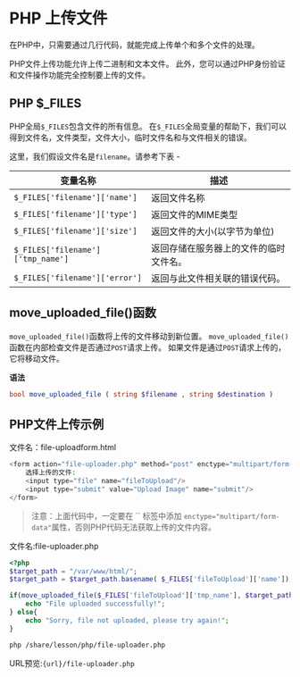 # PHP 上传文件

在PHP中，只需要通过几行代码，就能完成上传单个和多个文件的处理。

PHP文件上传功能允许上传二进制和文本文件。 此外，您可以通过PHP身份验证和文件操作功能完全控制要上传的文件。

## PHP $_FILES

PHP全局`$_FILES`包含文件的所有信息。 在`$_FILES`全局变量的帮助下，我们可以得到文件名，文件类型，文件大小，临时文件名和与文件相关的错误。

这里，我们假设文件名是`filename`。请参考下表 -

| 变量名称                          | 描述                                   |
| --------------------------------- | -------------------------------------- |
| `$_FILES['filename']['name']`     | 返回文件名称                           |
| `$_FILES['filename']['type']`     | 返回文件的MIME类型                     |
| `$_FILES['filename']['size']`     | 返回文件的大小(以字节为单位)           |
| `$_FILES['filename']['tmp_name']` | 返回存储在服务器上的文件的临时文件名。 |
| `$_FILES['filename']['error']`    | 返回与此文件相关联的错误代码。         |

## move_uploaded_file()函数

`move_uploaded_file()`函数将上传的文件移动到新位置。 `move_uploaded_file()`函数在内部检查文件是否通过`POST`请求上传。 如果文件是通过`POST`请求上传的，它将移动文件。

**语法**

```php
bool move_uploaded_file ( string $filename , string $destination )
```

## PHP文件上传示例

文件名：file-uploadform.html

```php
<form action="file-uploader.php" method="post" enctype="multipart/form-data">  
    选择上传的文件:  
    <input type="file" name="fileToUpload"/>  
    <input type="submit" value="Upload Image" name="submit"/>  
</form>
```

> 注意：上面代码中，一定要在 `` 标签中添加 `enctype="multipart/form-data"`属性，否则PHP代码无法获取上传的文件内容。

文件名:file-uploader.php

```php
<?php  
$target_path = "/var/www/html/";  
$target_path = $target_path.basename( $_FILES['fileToUpload']['name']);   

if(move_uploaded_file($_FILES['fileToUpload']['tmp_name'], $target_path)) {  
    echo "File uploaded successfully!";  
} else{  
    echo "Sorry, file not uploaded, please try again!";  
}  
```

```bash
php /share/lesson/php/file-uploader.php
```

URL预览:`{url}/file-uploader.php`